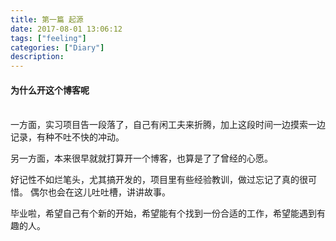 ```yaml
---
title: 第一篇 起源
date: 2017-08-01 13:06:12
tags: ["feeling"]
categories: ["Diary"]
description:
---
```


#### 为什么开这个博客呢
<br>
一方面，实习项目告一段落了，自己有闲工夫来折腾，加上这段时间一边摸索一边记录，有种不吐不快的冲动。

另一方面，本来很早就就打算开一个博客，也算是了了曾经的心愿。
<!-- more -->

好记性不如烂笔头，尤其搞开发的，项目里有些经验教训，做过忘记了真的很可惜。
偶尔也会在这儿吐吐槽，讲讲故事。

毕业啦，希望自己有个新的开始，希望能有个找到一份合适的工作，希望能遇到有趣的人。
